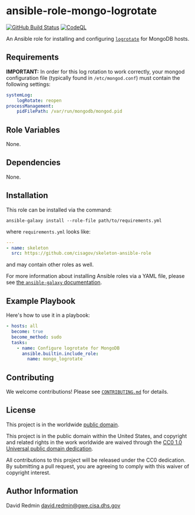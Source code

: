 # ansible-role-mongo-logrotate #

[![GitHub Build Status](https://github.com/cisagov/ansible-role-mongo-logrotate/workflows/build/badge.svg)](https://github.com/cisagov/ansible-role-mongo-logrotate/actions)
[![CodeQL](https://github.com/cisagov/ansible-role-mongo-logrotate/workflows/CodeQL/badge.svg)](https://github.com/cisagov/ansible-role-mongo-logrotate/actions/workflows/codeql-analysis.yml)

An Ansible role for installing and configuring
[`logrotate`](https://github.com/logrotate/logrotate) for MongoDB hosts.

## Requirements ##

**IMPORTANT:** In order for this log rotation to work correctly, your
mongod configuration file (typically found in `/etc/mongod.conf`)
must contain the following settings:

```yaml
systemLog:
    logRotate: reopen
processManagement:
    pidFilePath: /var/run/mongodb/mongod.pid
```

## Role Variables ##

None.

<!--
| Variable | Description | Default | Required |
|----------|-------------|---------|----------|
| optional_variable | Describe its purpose. | `default_value` | No |
| required_variable | Describe its purpose. | n/a | Yes |
-->

## Dependencies ##

None.

## Installation ##

This role can be installed via the command:

```console
ansible-galaxy install --role-file path/to/requirements.yml
```

where `requirements.yml` looks like:

```yaml
---
- name: skeleton
  src: https://github.com/cisagov/skeleton-ansible-role
```

and may contain other roles as well.

For more information about installing Ansible roles via a YAML file,
please see [the `ansible-galaxy`
documentation](https://docs.ansible.com/ansible/latest/galaxy/user_guide.html#installing-multiple-roles-from-a-file).

## Example Playbook ##

Here's how to use it in a playbook:

```yaml
- hosts: all
  become: true
  become_method: sudo
  tasks:
    - name: Configure logrotate for MongoDB
      ansible.builtin.include_role:
        name: mongo_logrotate
```

## Contributing ##

We welcome contributions!  Please see [`CONTRIBUTING.md`](CONTRIBUTING.md) for
details.

## License ##

This project is in the worldwide [public domain](LICENSE).

This project is in the public domain within the United States, and
copyright and related rights in the work worldwide are waived through
the [CC0 1.0 Universal public domain
dedication](https://creativecommons.org/publicdomain/zero/1.0/).

All contributions to this project will be released under the CC0
dedication. By submitting a pull request, you are agreeing to comply
with this waiver of copyright interest.

## Author Information ##

David Redmin <david.redmin@gwe.cisa.dhs.gov>
